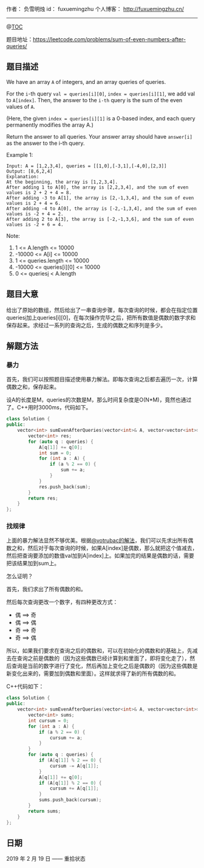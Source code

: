 
作者： 负雪明烛
id：	fuxuemingzhu
个人博客：	http://fuxuemingzhu.cn/

---
@[TOC](目录)


题目地址：https://leetcode.com/problems/sum-of-even-numbers-after-queries/


## 题目描述

We have an array ``A`` of integers, and an array queries of queries.

For the ``i``-th query ``val = queries[i][0]``, ``index = queries[i][1]``, we add val to ``A[index]``.  Then, the answer to the ``i-th`` query is the sum of the even values of ``A``.

(Here, the given ``index = queries[i][1]`` is a 0-based index, and each query permanently modifies the array A.)

Return the answer to all queries.  Your answer array should have ``answer[i]`` as the answer to the i-th query.

 

Example 1:

    Input: A = [1,2,3,4], queries = [[1,0],[-3,1],[-4,0],[2,3]]
    Output: [8,6,2,4]
    Explanation: 
    At the beginning, the array is [1,2,3,4].
    After adding 1 to A[0], the array is [2,2,3,4], and the sum of even values is 2 + 2 + 4 = 8.
    After adding -3 to A[1], the array is [2,-1,3,4], and the sum of even values is 2 + 4 = 6.
    After adding -4 to A[0], the array is [-2,-1,3,4], and the sum of even values is -2 + 4 = 2.
    After adding 2 to A[3], the array is [-2,-1,3,6], and the sum of even values is -2 + 6 = 4.
     

Note:

1. 1 <= A.length <= 10000
1. -10000 <= A[i] <= 10000
1. 1 <= queries.length <= 10000
1. -10000 <= queries[i][0] <= 10000
1. 0 <= queries[i][1] < A.length

## 题目大意

给出了原始的数组，然后给出了一串查询步骤，每次查询的时候，都会在指定位置queries[i][1]加上queries[i][0]，在每次操作完毕之后，把所有数值是偶数的数字求和保存起来。求经过一系列的查询之后，生成的偶数之和序列是多少。

## 解题方法

### 暴力

首先，我们可以按照题目描述使用暴力解法。即每次查询之后都去遍历一次，计算偶数之和，保存起来。

设A的长度是M，queries的次数是M，那么时间复杂度是O(N*M)，竟然也通过了。C++用时3000ms，代码如下。

```cpp
class Solution {
public:
    vector<int> sumEvenAfterQueries(vector<int>& A, vector<vector<int>>& queries) {
        vector<int> res;
        for (auto q : queries) {
            A[q[1]] += q[0];
            int sum = 0;
            for (int a : A) {
                if (a % 2 == 0) {
                    sum += a;
                }
            }
            res.push_back(sum);
        }
        return res;
    }
};
```

### 找规律

上面的暴力解法显然不够优美。根据[@votrubac的解法][1]，我们可以先求出所有偶数之和，然后对于每次查询的时候，如果A[index]是偶数，那么就把这个值减去，然后把查询要添加的数值val加到A[index]上。如果加完的结果是偶数的话，需要把该结果加到sum上。

怎么证明？

首先，我们求出了所有偶数的和。

然后每次查询更改一个数字，有四种更改方式：

- 偶 ==> 奇
- 偶 ==> 偶
- 奇 ==> 奇
- 奇 ==> 偶

所以，如果我们要求在查询之后的偶数和，可以在初始化的偶数和的基础上，先减去在查询之前是偶数的（因为这些偶数已经计算到和里面了，即将变化走了），然后查询是当前的数字进行了变化，然后再加上变化之后是偶数的（因为这些偶数是新变化出来的，需要加到偶数和里面）。这样就求得了新的所有偶数的和。

C++代码如下：

```cpp
class Solution {
public:
    vector<int> sumEvenAfterQueries(vector<int>& A, vector<vector<int>>& queries) {
        vector<int> sums;
        int cursum = 0;
        for (int a : A) {
            if (a % 2 == 0) {
                cursum += a;
            }
        }
        for (auto q : queries) {
            if (A[q[1]] % 2 == 0) {
                cursum -= A[q[1]];
            }
            A[q[1]] += q[0];
            if (A[q[1]] % 2 == 0) {
                cursum += A[q[1]];
            }
            sums.push_back(cursum);
        }
        return sums;
    }
};
```

## 日期

2019 年 2 月 19 日 —— 重拾状态


  [1]: https://leetcode.com/problems/sum-of-even-numbers-after-queries/discuss/231098/C++-O%28n%29-track-even-sum
